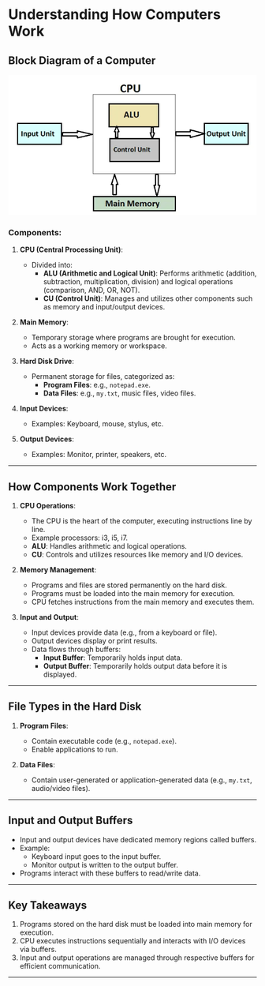 # Understanding How Computers Work

## Block Diagram of a Computer

<img src ="dia.jpg">

### Components:
1. **CPU (Central Processing Unit)**:
   - Divided into:
     - **ALU (Arithmetic and Logical Unit)**: Performs arithmetic (addition, subtraction, multiplication, division) and logical operations (comparison, AND, OR, NOT).
     - **CU (Control Unit)**: Manages and utilizes other components such as memory and input/output devices.

2. **Main Memory**:
   - Temporary storage where programs are brought for execution.
   - Acts as a working memory or workspace.

3. **Hard Disk Drive**:
   - Permanent storage for files, categorized as:
     - **Program Files**: e.g., `notepad.exe`.
     - **Data Files**: e.g., `my.txt`, music files, video files.

4. **Input Devices**:
   - Examples: Keyboard, mouse, stylus, etc.

5. **Output Devices**:
   - Examples: Monitor, printer, speakers, etc.

---

## How Components Work Together

1. **CPU Operations**:
   - The CPU is the heart of the computer, executing instructions line by line.
   - Example processors: i3, i5, i7.
   - **ALU**: Handles arithmetic and logical operations.
   - **CU**: Controls and utilizes resources like memory and I/O devices.

2. **Memory Management**:
   - Programs and files are stored permanently on the hard disk.
   - Programs must be loaded into the main memory for execution.
   - CPU fetches instructions from the main memory and executes them.

3. **Input and Output**:
   - Input devices provide data (e.g., from a keyboard or file).
   - Output devices display or print results.
   - Data flows through buffers:
     - **Input Buffer**: Temporarily holds input data.
     - **Output Buffer**: Temporarily holds output data before it is displayed.

---

## File Types in the Hard Disk

1. **Program Files**:
   - Contain executable code (e.g., `notepad.exe`).
   - Enable applications to run.

2. **Data Files**:
   - Contain user-generated or application-generated data (e.g., `my.txt`, audio/video files).

---

## Input and Output Buffers

- Input and output devices have dedicated memory regions called buffers.
- Example:
  - Keyboard input goes to the input buffer.
  - Monitor output is written to the output buffer.
- Programs interact with these buffers to read/write data.

---

## Key Takeaways

1. Programs stored on the hard disk must be loaded into main memory for execution.
2. CPU executes instructions sequentially and interacts with I/O devices via buffers.
3. Input and output operations are managed through respective buffers for efficient communication.

---